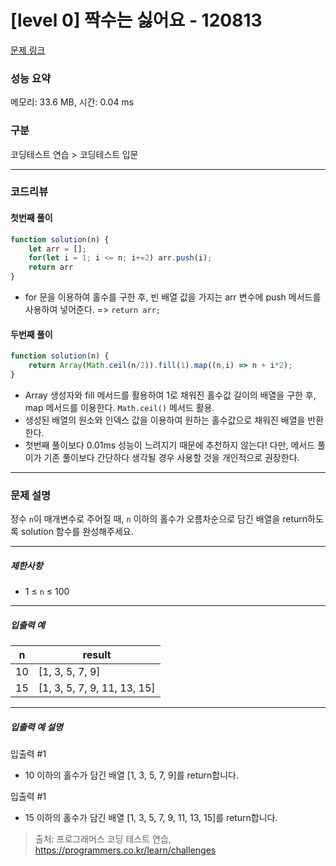 # [level 0] 짝수는 싫어요 - 120813 

[문제 링크](https://school.programmers.co.kr/learn/courses/30/lessons/120813) 

### 성능 요약

메모리: 33.6 MB, 시간: 0.04 ms

### 구분

코딩테스트 연습 > 코딩테스트 입문

---

### 코드리뷰
#### 첫번째 풀이
```js
function solution(n) {
    let arr = [];
    for(let i = 1; i <= n; i+=2) arr.push(i);
    return arr
}
```
- for 문을 이용하여 홀수를 구한 후, 빈 배열 값을 가지는 arr 변수에 push 메서드를 사용하여 넣어준다. => `return arr;`

#### 두번째 풀이
```js
function solution(n) {
    return Array(Math.ceil(n/2)).fill(1).map((n,i) => n + i*2);
}
```
- Array 생성자와 fill 메서드를 활용하여 1로 채워진 홀수값 길이의 배열을 구한 후, map 메서드를 이용한다. `Math.ceil()` 메서드 활용.
- 생성된 배열의 원소와 인덱스 값을 이용하여 원하는 홀수값으로 채워진 배열을 반환한다.
- 첫번째 풀이보다 0.01ms 성능이 느려지기 때문에 추천하지 않는다! 다만, 메서드 풀이가 기존 풀이보다 간단하다 생각될 경우 사용할 것을 개인적으로 권장한다.

---
### 문제 설명

<p>정수 <code>n</code>이 매개변수로 주어질 때, <code>n</code> 이하의 홀수가 오름차순으로 담긴 배열을 return하도록 solution 함수를 완성해주세요.</p>

<hr>

<h5>제한사항</h5>

<ul>
<li>1 ≤ <code>n</code> ≤ 100</li>
</ul>

<hr>

<h5>입출력 예</h5>
<table class="table">
        <thead><tr>
<th>n</th>
<th>result</th>
</tr>
</thead>
        <tbody><tr>
<td>10</td>
<td>[1, 3, 5, 7, 9]</td>
</tr>
<tr>
<td>15</td>
<td>[1, 3, 5, 7, 9, 11, 13, 15]</td>
</tr>
</tbody>
      </table>
<hr>

<h5>입출력 예 설명</h5>

<p>입출력 #1</p>

<ul>
<li>10 이하의 홀수가 담긴 배열 [1, 3, 5, 7, 9]를 return합니다.</li>
</ul>

<p>입출력 #1</p>

<ul>
<li>15 이하의 홀수가 담긴 배열 [1, 3, 5, 7, 9, 11, 13, 15]를 return합니다.</li>
</ul>


> 출처: 프로그래머스 코딩 테스트 연습, https://programmers.co.kr/learn/challenges
